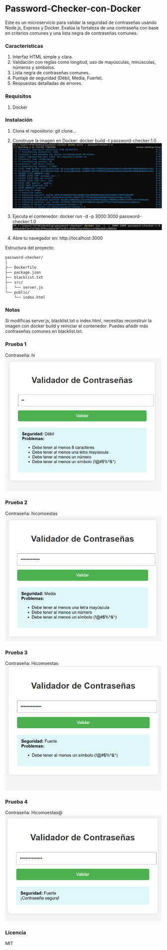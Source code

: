 # Password-Checker-con-Docker
Este es un microservicio para validar la seguridad de contraseñas usando Node.js, Express y Docker. Evalúa la fortaleza de una contraseña con base en criterios comunes y una lista negra de contraseñas comunes.

### Características 
1. Interfaz HTML simple y clara.
2. Validación con reglas como longitud, uso de mayúsculas, minúsculas, números y símbolos.
3. Lista negra de contraseñas comunes.
4. Puntaje de seguridad (Débil, Media, Fuerte).
5. Respuestas detalladas de errores.

### Requisitos
1. Docker

### Instalación
1. Clona el repositorio:
   git clone...

2. Construye la imagen en Docker:
   docker build -t password-checker:1.0 .
   ![Vista previa](password-checker/img/upload_docker.png)


4. Ejecuta el contenedor:
   docker run -d -p 3000:3000 password-checker:1.0
   ![Vista previa](password-checker/img/upload_port.png)

6. Abre tu navegador en:
   http://localhost:3000

Estructura del proyecto:
```
password-checker/
│
├── Dockerfile
├── package.json
├── blacklist.txt
├── src/
│   └── server.js
└── public/
    └── index.html
```

### Notas
Si modificas server.js, blacklist.txt o index.html, necesitas reconstruir la imagen con docker build y reiniciar el contenedor.
Puedes añadir más contraseñas comunes en blacklist.txt.

### Prueba 1
Contraseña: hi
![Vista previa](password-checker/img/prueba_1.png)

### Prueba 2
Contraseña: hicomoestas
![Vista previa](password-checker/img/prueba_2.png)

### Prueba 3
Contraseña: Hicomoestas
![Vista previa](password-checker/img/prueba_3.png)

### Prueba 4
Contraseña: Hicomoestas@
![Vista previa](password-checker/img/prueba_4.png)

### Licencia
MIT



